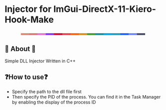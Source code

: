 # Injector for ImGui-DirectX-11-Kiero-Hook-Make

<p align="center">
  <img src="./docs/latte.png" width="400" />
</p>

## 📩 About 📩
Simple DLL Injector Written in C++

## ❓How to use❓
* Specify the path to the dll file first
* Then specify the PID of the process. You can find it in the Task Manager by enabling the display of the process ID